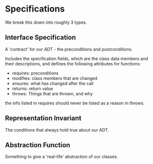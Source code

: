 # Specifications

We break this down into roughly 3 types.

## Interface Specification
A 'contract' for our ADT - the preconditions and postconditions.

Includes the specification fields, which are the class data members and their descriptions, and defines the following attributes for functions:

* requires: preconditions
* modifies: class members that are changed
* ensures: what has changed after the call
* returns: return value
* throws: Things that are thrown, and why

the info listed in requires should never be listed as a reason in throws.


## Representation Invariant
The conditions that always hold true about our ADT.

## Abstraction Function
Something to give a 'real-life' abstraction of our classes. 